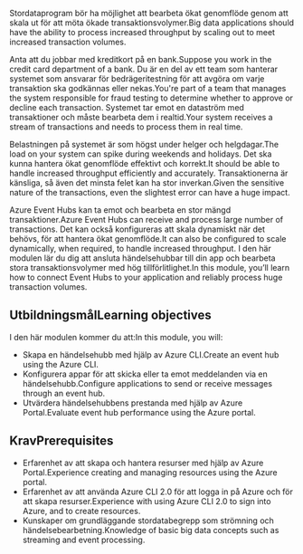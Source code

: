 <span data-ttu-id="be7a9-101">Stordataprogram bör ha möjlighet att bearbeta ökat genomflöde genom att skala ut för att möta ökade transaktionsvolymer.</span><span class="sxs-lookup"><span data-stu-id="be7a9-101">Big data applications should have the ability to process increased throughput by scaling out to meet increased transaction volumes.</span></span>

<span data-ttu-id="be7a9-102">Anta att du jobbar med kreditkort på en bank.</span><span class="sxs-lookup"><span data-stu-id="be7a9-102">Suppose you work in the credit card department of a bank.</span></span> <span data-ttu-id="be7a9-103">Du är en del av ett team som hanterar systemet som ansvarar för bedrägeritestning för att avgöra om varje transaktion ska godkännas eller nekas.</span><span class="sxs-lookup"><span data-stu-id="be7a9-103">You're part of a team that manages the system responsible for fraud testing to determine whether to approve or decline each transaction.</span></span> <span data-ttu-id="be7a9-104">Systemet tar emot en dataström med transaktioner och måste bearbeta dem i realtid.</span><span class="sxs-lookup"><span data-stu-id="be7a9-104">Your system receives a stream of transactions and needs to process them in real time.</span></span>

<span data-ttu-id="be7a9-105">Belastningen på systemet är som högst under helger och helgdagar.</span><span class="sxs-lookup"><span data-stu-id="be7a9-105">The load on your system can spike during weekends and holidays.</span></span> <span data-ttu-id="be7a9-106">Det ska kunna hantera ökat genomflöde effektivt och korrekt.</span><span class="sxs-lookup"><span data-stu-id="be7a9-106">It should be able to handle increased throughput efficiently and accurately.</span></span> <span data-ttu-id="be7a9-107">Transaktionerna är känsliga, så även det minsta felet kan ha stor inverkan.</span><span class="sxs-lookup"><span data-stu-id="be7a9-107">Given the sensitive nature of the transactions, even the slightest error can have a huge impact.</span></span>

<span data-ttu-id="be7a9-108">Azure Event Hubs kan ta emot och bearbeta en stor mängd transaktioner.</span><span class="sxs-lookup"><span data-stu-id="be7a9-108">Azure Event Hubs can receive and process large number of transactions.</span></span> <span data-ttu-id="be7a9-109">Det kan också konfigureras att skala dynamiskt när det behövs, för att hantera ökat genomflöde.</span><span class="sxs-lookup"><span data-stu-id="be7a9-109">It can also be configured to scale dynamically, when required, to handle increased throughput.</span></span>
<span data-ttu-id="be7a9-110">I den här modulen lär du dig att ansluta händelsehubbar till din app och bearbeta stora transaktionsvolymer med hög tillförlitlighet.</span><span class="sxs-lookup"><span data-stu-id="be7a9-110">In this module, you’ll learn how to connect Event Hubs to your application and reliably process huge transaction volumes.</span></span>

## <a name="learning-objectives"></a><span data-ttu-id="be7a9-111">Utbildningsmål</span><span class="sxs-lookup"><span data-stu-id="be7a9-111">Learning objectives</span></span>

<span data-ttu-id="be7a9-112">I den här modulen kommer du att:</span><span class="sxs-lookup"><span data-stu-id="be7a9-112">In this module, you will:</span></span>

- <span data-ttu-id="be7a9-113">Skapa en händelsehubb med hjälp av Azure CLI.</span><span class="sxs-lookup"><span data-stu-id="be7a9-113">Create an event hub using the Azure CLI.</span></span>
- <span data-ttu-id="be7a9-114">Konfigurera appar för att skicka eller ta emot meddelanden via en händelsehubb.</span><span class="sxs-lookup"><span data-stu-id="be7a9-114">Configure applications to send or receive messages through an event hub.</span></span>
- <span data-ttu-id="be7a9-115">Utvärdera händelsehubbens prestanda med hjälp av Azure Portal.</span><span class="sxs-lookup"><span data-stu-id="be7a9-115">Evaluate event hub performance using the Azure portal.</span></span>

## <a name="prerequisites"></a><span data-ttu-id="be7a9-116">Krav</span><span class="sxs-lookup"><span data-stu-id="be7a9-116">Prerequisites</span></span>

- <span data-ttu-id="be7a9-117">Erfarenhet av att skapa och hantera resurser med hjälp av Azure Portal.</span><span class="sxs-lookup"><span data-stu-id="be7a9-117">Experience creating and managing resources using the Azure portal.</span></span>
- <span data-ttu-id="be7a9-118">Erfarenhet av att använda Azure CLI 2.0 för att logga in på Azure och för att skapa resurser.</span><span class="sxs-lookup"><span data-stu-id="be7a9-118">Experience with using Azure CLI 2.0 to sign into Azure, and to create resources.</span></span>
- <span data-ttu-id="be7a9-119">Kunskaper om grundläggande stordatabegrepp som strömning och händelsebearbetning.</span><span class="sxs-lookup"><span data-stu-id="be7a9-119">Knowledge of basic big data concepts such as streaming and event processing.</span></span>
